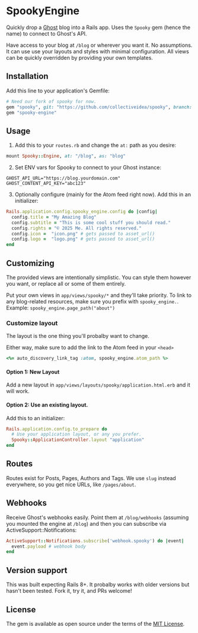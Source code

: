 # SpookyEngine
Quickly drop a [Ghost](https://ghost.org) blog into a Rails app. Uses the `Spooky` gem (hence the name) to connect to Ghost's API. 

Have access to your blog at `/blog` or wherever you want it. No assumptions. It can use use your layouts and styles with minimal configuration. All views can be quickly overridden by providing your own templates. 

## Installation
Add this line to your application's Gemfile:

```ruby
# Need our fork of spooky for now. 
gem "spooky", git: "https://github.com/collectiveidea/spooky", branch: "active_model" 
gem "spooky-engine"
```

## Usage

1. Add this to your `routes.rb` and change the `at:` path as you desire: 

```ruby
mount Spooky::Engine, at: "/blog", as: "blog"
```

2. Set ENV vars for Spooky to connect to your Ghost instance: 
```
GHOST_API_URL="https://blog.yourdomain.com"
GHOST_CONTENT_API_KEY="abc123"
```

3. Optionally configure (mainly for the Atom feed right now). Add this in an initializer: 

```ruby
Rails.application.config.spooky_engine.config do |config|
  config.title = "My Amazing Blog"
  config.subtitle = "This is some cool stuff you should read."
  config.rights = "© 2025 Me. All rights reserved."
  config.icon =  "icon.png" # gets passed to asset_url()
  config.logo =  "logo.png" # gets passed to asset_url()
end
```

## Customizing

The provided views are intentionally simplistic. You can style them however you want, or replace all or some of them entirely. 

Put your own views in `app/views/spooky/*` and they'll take priority. To link to any blog-related resources, make sure you prefix with `spooky_engine.`. Example: `spooky_engine.page_path("about")`

### Customize layout

The layout is the one thing you'll probalby want to change. 

Either way, make sure to add the link to the Atom feed in your `<head>`

```ruby
<%= auto_discovery_link_tag :atom, spooky_engine.atom_path %>
```

#### Option 1: New Layout

Add a new layout in `app/views/layouts/spooky/application.html.erb` and it will work. 

#### Option 2: Use an existing layout. 

Add this to an initializer: 

```ruby
Rails.application.config.to_prepare do
  # Use your application layout, or any you prefer.
  Spooky::ApplicationController.layout "application"
end
```

## Routes

Routes exist for Posts, Pages, Authors and Tags. We use `slug` instead everywhere, so you get nice URLs, like `/pages/about`.

## Webhooks

Receive Ghost's webhooks easily. Point them at `/blog/webhooks` (assuming you mounted the engine at `/blog`) and then you can subscribe via ActiveSupport::Notifications: 

```ruby
ActiveSupport::Notifications.subscribe('webhook.spooky') do |event|
  event.payload # webhook body
end
```

## Version support
This was built expecting Rails 8+. It probalby works with older versions but hasn't been tested. Fork it, try it, and PRs welcome!

## License
The gem is available as open source under the terms of the [MIT License](https://opensource.org/licenses/MIT).
